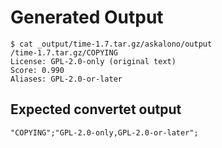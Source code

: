 # Generated Output
```
$ cat _output/time-1.7.tar.gz/askalono/output
/time-1.7.tar.gz/COPYING
License: GPL-2.0-only (original text)
Score: 0.990
Aliases: GPL-2.0-or-later
```
## Expected convertet output
```
"COPYING";"GPL-2.0-only,GPL-2.0-or-later";
```
